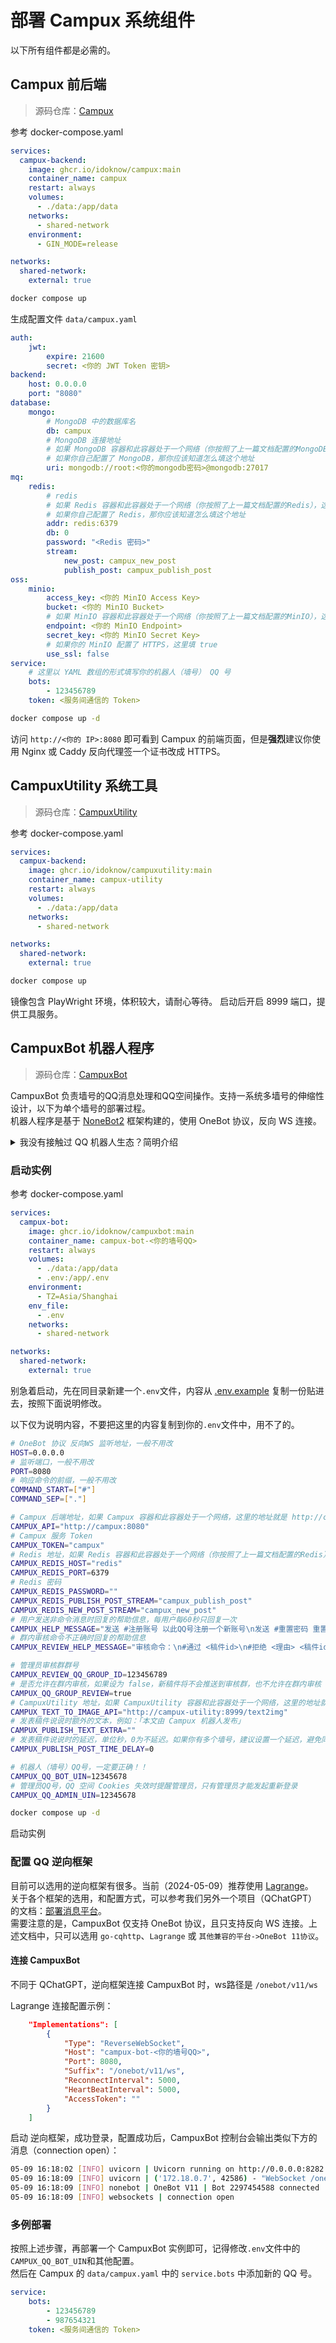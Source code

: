 # 部署 Campux 系统组件

以下所有组件都是必需的。

## Campux 前后端

> 源码仓库：[Campux](https://github.com/idoknow/Campux)

参考 docker-compose.yaml

```yaml
services:
  campux-backend:
    image: ghcr.io/idoknow/campux:main
    container_name: campux
    restart: always
    volumes:
      - ./data:/app/data
    networks:
      - shared-network
    environment:
      - GIN_MODE=release

networks:
  shared-network:
    external: true
```

```bash
docker compose up
```

生成配置文件 `data/campux.yaml`

```yaml
auth:
    jwt:
        expire: 21600
        secret: <你的 JWT Token 密钥>
backend:
    host: 0.0.0.0
    port: "8080"
database:
    mongo:
        # MongoDB 中的数据库名
        db: campux
        # MongoDB 连接地址
        # 如果 MongoDB 容器和此容器处于一个网络（你按照了上一篇文档配置的MongoDB），这里的地址就是 mongodb:27017
        # 如果你自己配置了 MongoDB，那你应该知道怎么填这个地址
        uri: mongodb://root:<你的mongodb密码>@mongodb:27017
mq:
    redis:
        # redis
        # 如果 Redis 容器和此容器处于一个网络（你按照了上一篇文档配置的Redis），这里的地址就是 redis:6379
        # 如果你自己配置了 Redis，那你应该知道怎么填这个地址
        addr: redis:6379
        db: 0
        password: "<Redis 密码>"
        stream:
            new_post: campux_new_post
            publish_post: campux_publish_post
oss:
    minio:
        access_key: <你的 MinIO Access Key>
        bucket: <你的 MinIO Bucket>
        # 如果 MinIO 容器和此容器处于一个网络（你按照了上一篇文档配置的MinIO），这里的地址就是 minio:9000
        endpoint: <你的 MinIO Endpoint>
        secret_key: <你的 MinIO Secret Key>
        # 如果你的 MinIO 配置了 HTTPS，这里填 true
        use_ssl: false
service:
    # 这里以 YAML 数组的形式填写你的机器人（墙号） QQ 号
    bots:
        - 123456789
    token: <服务间通信的 Token>
```

```bash
docker compose up -d
```

访问 `http://<你的 IP>:8080` 即可看到 Campux 的前端页面，但是**强烈**建议你使用 Nginx 或 Caddy 反向代理签一个证书改成 HTTPS。

## CampuxUtility 系统工具

> 源码仓库：[CampuxUtility](https://github.com/idoknow/CampuxUtility)

参考 docker-compose.yaml

```yaml
services:
  campux-backend:
    image: ghcr.io/idoknow/campuxutility:main
    container_name: campux-utility
    restart: always
    volumes:
      - ./data:/app/data
    networks:
      - shared-network

networks:
  shared-network:
    external: true
```

```bash
docker compose up
```

镜像包含 PlayWright 环境，体积较大，请耐心等待。
启动后开启 8999 端口，提供工具服务。

## CampuxBot 机器人程序

> 源码仓库：[CampuxBot](https://github.com/idoknow/CampuxBot)

CampuxBot 负责墙号的QQ消息处理和QQ空间操作。支持一系统多墙号的伸缩性设计，以下为单个墙号的部署过程。  
机器人程序是基于 [NoneBot2](https://nonebot.dev) 框架构建的，使用 OneBot 协议，反向 WS 连接。

<details>
<summary>我没有接触过 QQ 机器人生态？简明介绍</summary>

- 逆向框架：目前做 QQ 机器人，绝大部分是用的逆向工程框架，就是去破解 QQ 的协议实现的程序收发消息。具体选用的框架将在下文介绍。
- NoneBot：使用 Python 编写的 QQ 机器人框架，支持多种协议，包括 OneBot。
- OneBot：由于逆向框架有很多种，为了实现轻松接入，大部分框架均支持 OneBot 协议。我们在这里使用 OneBot 协议的 反向 WS 连接方式，即 CampuxBot 开放一个端口，供 逆向框架 连接上来推送消息。

</details>

### 启动实例

参考 docker-compose.yaml

```yaml
services:
  campux-bot:
    image: ghcr.io/idoknow/campuxbot:main
    container_name: campux-bot-<你的墙号QQ>
    restart: always
    volumes:
      - ./data:/app/data
      - .env:/app/.env
    environment:
      - TZ=Asia/Shanghai
    env_file:
      - .env
    networks:
      - shared-network

networks:
  shared-network:
    external: true
```

别急着启动，先在同目录新建一个`.env`文件，内容从 [.env.example](https://github.com/idoknow/CampuxBot/blob/main/.env.example) 复制一份贴进去，按照下面说明修改。

以下仅为说明内容，不要把这里的内容复制到你的`.env`文件中，用不了的。

```bash
# OneBot 协议 反向WS 监听地址，一般不用改
HOST=0.0.0.0
# 监听端口，一般不用改
PORT=8080
# 响应命令的前缀，一般不用改
COMMAND_START=["#"]
COMMAND_SEP=["."]

# Campux 后端地址，如果 Campux 容器和此容器处于一个网络，这里的地址就是 http://campux:8080
CAMPUX_API="http://campux:8080"
# Campux 服务 Token
CAMPUX_TOKEN="campux"
# Redis 地址，如果 Redis 容器和此容器处于一个网络（你按照了上一篇文档配置的Redis），这里的地址就是 redis
CAMPUX_REDIS_HOST="redis"
CAMPUX_REDIS_PORT=6379
# Redis 密码
CAMPUX_REDIS_PASSWORD=""
CAMPUX_REDIS_PUBLISH_POST_STREAM="campux_publish_post"
CAMPUX_REDIS_NEW_POST_STREAM="campux_new_post"
# 用户发送非命令消息时回复的帮助信息，每用户每60秒只回复一次
CAMPUX_HELP_MESSAGE="发送 #注册账号 以此QQ号注册一个新账号\n发送 #重置密码 重置你的账号密码\n\n投稿地址 https://xxxxxxx"
# 群内审核命令不正确时回复的帮助信息
CAMPUX_REVIEW_HELP_MESSAGE="审核命令：\n#通过 <稿件id>\n#拒绝 <理由> <稿件id>\n\n例如：\n#通过 10\n#拒绝 测试理由 10\n\n操作命令：\n#重发 <稿件id>"

# 管理员审核群群号
CAMPUX_REVIEW_QQ_GROUP_ID=123456789
# 是否允许在群内审核，如果设为 false，新稿件将不会推送到审核群，也不允许在群内审核
CAMPUX_QQ_GROUP_REVIEW=true
# CampuxUtility 地址，如果 CampuxUtility 容器和此容器处于一个网络，这里的地址就是 http://campux-utility:8999/text2img
CAMPUX_TEXT_TO_IMAGE_API="http://campux-utility:8999/text2img"
# 发表稿件说说时额外的文本，例如：「本文由 Campux 机器人发布」
CAMPUX_PUBLISH_TEXT_EXTRA=""
# 发表稿件说说时的延迟，单位秒，0为不延迟。如果你有多个墙号，建议设置一个延迟，避免同时发表导致的带宽压力
CAMPUX_PUBLISH_POST_TIME_DELAY=0

# 机器人（墙号）QQ号，一定要正确！！
CAMPUX_QQ_BOT_UIN=12345678
# 管理员QQ号，QQ 空间 Cookies 失效时提醒管理员，只有管理员才能发起重新登录
CAMPUX_QQ_ADMIN_UIN=12345678
```

```bash
docker compose up -d
```

启动实例

### 配置 QQ 逆向框架

目前可以选用的逆向框架有很多。当前（2024-05-09）推荐使用 [Lagrange](https://github.com/LagrangeDev/Lagrange.Core)。  
关于各个框架的选用，和配置方式，可以参考我们另外一个项目（QChatGPT）的文档：[部署消息平台](https://qchatgpt.rockchin.top/posts/deploy/platforms/)。  
需要注意的是，CampuxBot 仅支持 OneBot 协议，且只支持反向 WS 连接。上述文档中，只可以选用 `go-cqhttp`、`Lagrange` 或 `其他兼容的平台->OneBot 11协议`。

#### 连接 CampuxBot

不同于 QChatGPT，逆向框架连接 CampuxBot 时，ws路径是 `/onebot/v11/ws`

Lagrange 连接配置示例：

```json
    "Implementations": [
        {
            "Type": "ReverseWebSocket",
            "Host": "campux-bot-<你的墙号QQ>",
            "Port": 8080,
            "Suffix": "/onebot/v11/ws",
            "ReconnectInterval": 5000,
            "HeartBeatInterval": 5000,
            "AccessToken": ""
        }
    ]
```

启动 逆向框架，成功登录，配置成功后，CampuxBot 控制台会输出类似下方的消息（connection open）：

```bash
05-09 16:18:02 [INFO] uvicorn | Uvicorn running on http://0.0.0.0:8282 (Press CTRL+C to quit)
05-09 16:18:09 [INFO] uvicorn | ('172.18.0.7', 42586) - "WebSocket /onebot/v11/ws" [accepted]
05-09 16:18:09 [INFO] nonebot | OneBot V11 | Bot 2297454588 connected
05-09 16:18:09 [INFO] websockets | connection open
```

### 多例部署

按照上述步骤，再部署一个 CampuxBot 实例即可，记得修改`.env`文件中的`CAMPUX_QQ_BOT_UIN`和其他配置。  
然后在 Campux 的 `data/campux.yaml` 中的 `service.bots` 中添加新的 QQ 号。
    
```yaml
service:
    bots:
        - 123456789
        - 987654321
    token: <服务间通信的 Token>
```